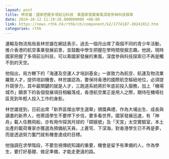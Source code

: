```yaml
---
layout: post
title: 林世雄：國家把握多項前沿科技　乘國家發展東風深度參與科技探索
date: 2024-10-12 11:19:26.000000000 +08:00
link: https://news.rthk.hk/rthk/ch/component/k2/1774187-20241012.htm
categories: rthk
---
```


運輸及物流局局長林世雄在網誌表示，過去一個月出席了兩個不同的青少年活動，推介香港的航空事業發展前景，並鼓勵中學生把握在學時間發掘志趣。他說，現時國家把握了多項前沿科技，可以乘國家發展的東風，深度參與科技探索已不再是觸不到的天空。

他指出，局方轄下的「海運及空運人才培訓基金」一直致力為航空、航運及物流業羅致人才，提供培訓機會。林世雄認為，要保持香港的國際航空樞紐地位，必須提升競爭力，其中最關鍵的就是人才，三跑道系統將於年底前投入服務，加上「機場城市」願景下的各個發展項目相繼落成，香港航空業正是用人之際，期待在機場社區見到年輕人投入工作的身影。

林世雄提到，日前出席「新界區傑出學生選舉」頒獎典禮，作為大埔出生、成長與讀書的新界人，他寄語學生不要停下步伐，要多看世界。國家發展迅速，有「神舟」載人任務飛船，亦有用作探測月球的「嫦娥號」及「天宮」太空實驗室，本土出產的載荷專家亦獲選為預備航天員，上蒼穹、下深海，對香港學生已不再是夢，而是透過努力奮鬥就有機會達成的目標。

他強調在求學階段，不要忽視傳統知識的重要，機會是留予有準備的人，作為學生，要打好基礎、做足準備，才能走更遠的路。
